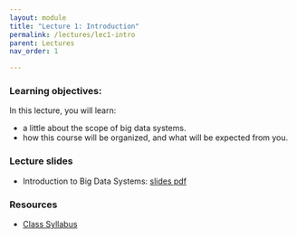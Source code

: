 ```yaml
---
layout: module
title: "Lecture 1: Introduction"
permalink: /lectures/lec1-intro
parent: Lectures
nav_order: 1

---
```


### Learning objectives:
In this lecture, you will learn:

* a little about the scope of big data systems.
* how this course will be organized, and what will be expected from you.



### Lecture slides

* Introduction to Big Data Systems: [slides pdf](/ds5110-cs5501-spring24/assets/docs/lec1-intro.pdf)


### Resources
* [Class Syllabus](/ds5110-cs5501-spring24/info)
